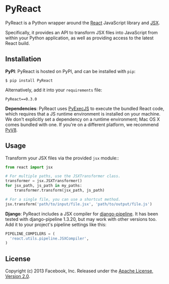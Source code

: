 # PyReact

PyReact is a Python wrapper around the [React](http://facebook.github.io/react/) JavaScript library and [JSX](http://facebook.github.io/react/docs/jsx-in-depth.html).

Specifically, it provides an API to transform JSX files into JavaScript from within your Python application, as well as providing access to the latest React build.


## Installation

**PyPI**: PyReact is hosted on PyPI, and can be installed with `pip`:

    $ pip install PyReact

Alternatively, add it into your `requirements` file:

    PyReact==0.3.0


**Dependencies**: PyReact uses [PyExecJS](https://github.com/doloopwhile/PyExecJS) to execute the bundled React code, which requires that a JS runtime environment is installed on your machine. We don't explicitly set a dependency on a runtime environment; Mac OS X comes bundled with one. If you're on a different platform, we recommend [PyV8](https://code.google.com/p/pyv8/).

## Usage

Transform your JSX files via the provided `jsx` module::

```python
from react import jsx

# For multiple paths, use the JSXTransformer class.
transformer = jsx.JSXTransformer()
for jsx_path, js_path in my_paths:
    transformer.transform(jsx_path, js_path)

# For a single file, you can use a shortcut method.
jsx.transform('path/to/input/file.jsx', 'path/to/output/file.js')
```

**Django**: PyReact includes a JSX compiler for [django-pipeline](https://github.com/cyberdelia/django-pipeline). It has been tested with django-pipeline 1.3.20, but may work with other versions too. Add it to your project's pipeline settings like this:

```python
PIPELINE_COMPILERS = (
  'react.utils.pipeline.JSXCompiler',
)
```


## License

Copyright (c) 2013 Facebook, Inc.
Released under the [Apache License, Version 2.0](LICENSE).
